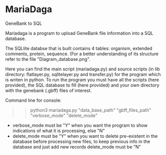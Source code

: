 # MariaDaga
GeneBank to SQL

Mariadaga is a program to upload GeneBank file information into a SQL database.

The SQLlite databse that is built contains 4 tables: organism, extended comments, protein, sequence. (For a better understanding of its structure refer to the file "Diagram_database.png".

Here you can find the main script (mariadaga.py) and source scripts (in lib directory: flatlayer.py, sqlitelayer.py and transfer.py) for the program which is writen in python.
To run the program you must have all the scripts (here provided), the SQL database to fill (here provided) and your own directory with the genebank (.gbff) files of interest. 

Command line for console: 

>> python3 mariadaga.py "data_base_path" "gbff_files_path" "verbose_mode" "delete_mode"

- verbose_mode must be "Y" when you want the program to show indications of what it is processing, else "N"
- delete_mode must be "Y" when you want to delete pre-existent in the database before processing new files, to keep previous info in the database and just add new records delete_mode must be "N" 



